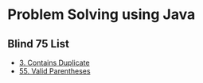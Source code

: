 # Problem Solving using Java
## Blind 75 List

* [3. Contains Duplicate](/Blind-75-Questions/Java/3.Contains-Duplicate/)
* [55. Valid Parentheses](/Blind-75-Questions/Java/55.Valid-Parentheses/)

